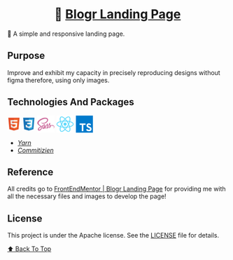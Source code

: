 <h1 id="Blogr" align="center">📙 <a href="https://atomicfeast.github.io/BlogrLandingPage/">Blogr Landing Page</a></h1>
📙 A simple and responsive landing page.

<h2>Purpose</h2>
Improve and exhibit my capacity in precisely reproducing designs without figma therefore, using only images.

<h2>Technologies And Packages</h2>
<div style="display: inline"> 
   <a target="_blank" href="https://developer.mozilla.org/en-US/docs/Glossary/HTML5"><img align="center" alt="HTML5" height="30" width="30" src="https://raw.githubusercontent.com/devicons/devicon/master/icons/html5/html5-original.svg"></a>
   <a target="_blank" href="https://developer.mozilla.org/en-US/docs/Web/CSS"><img align="center" alt="CSS3" height="30" width="30" src="https://raw.githubusercontent.com/devicons/devicon/master/icons/css3/css3-original.svg"></a>
   <a target="_blank" href="https://sass-lang.com/"><img align="center" alt="SASS" height="40" width="40" src="https://raw.githubusercontent.com/devicons/devicon/master/icons/sass/sass-original.svg"></a>
   <a target="_blank" href="https://pt-br.reactjs.org/"><img align="center" alt="ReactJS" height="40" width="40" src="https://raw.githubusercontent.com/devicons/devicon/master/icons/react/react-original.svg"></a>
   <a target="_blank" href="https://www.typescriptlang.org/"><img align="center" alt="Typescript" height="40" width="40" src="https://raw.githubusercontent.com/devicons/devicon/master/icons/typescript/typescript-plain.svg"></a>
</div>
<br>
<ul>
 <li><a target="_blank" href="https://yarnpkg.com/"><i>Yarn</i></a></li>
   
 <li><a target="_blank" href="https://github.com/commitizen/cz-cli"><i>Commitizien</i></a></li>
</ul>

<h2>Reference</h2>
<p>All credits go to <a target="_blank" href="https://www.frontendmentor.io/challenges/blogr-landing-page-EX2RLAApP">FrontEndMentor | Blogr Landing Page</a> for providing me with all the necessary files and images to develop the page!</p>

<h2>License</h2>

This project is under the Apache license. See the [LICENSE](LICENSE) file for details.

[⬆ Back To Top](#Blogr)<br>